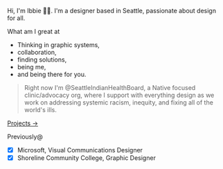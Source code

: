 Hi, I'm Ibbie 👋🏾. I'm a designer based in Seattle, passionate about design for all.

What am I great at

+ Thinking in graphic systems,
+ collaboration,
+ finding solutions,
+ being me,
+ and being there for you.

> Right now I'm @SeattleIndianHealthBoard, a Native focused clinic/advocacy org, where I support with everything design as we work on addressing systemic racism, inequity, and fixing all of the world's ills.

[Projects →](https://www.behance.net/ibbieosman)

Previously@
- [x] Microsoft, Visual Communications Designer
- [x] Shoreline Community College, Graphic Designer
